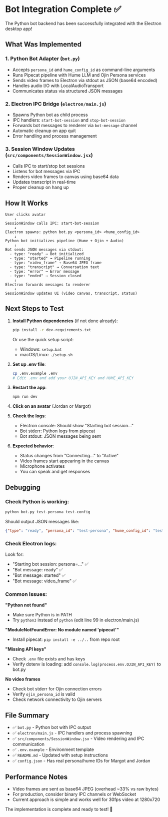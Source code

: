 # Bot Integration Complete ✅

The Python bot backend has been successfully integrated with the Electron desktop app!

## What Was Implemented

### 1. Python Bot Adapter (`bot.py`)
- Accepts `persona_id` and `hume_config_id` as command-line arguments
- Runs Pipecat pipeline with Hume LLM and Ojin Persona services
- Sends video frames to Electron via stdout as JSON (base64 encoded)
- Handles audio I/O with LocalAudioTransport
- Communicates status via structured JSON messages

### 2. Electron IPC Bridge (`electron/main.js`)
- Spawns Python bot as child process
- IPC handlers: `start-bot-session` and `stop-bot-session`
- Forwards bot messages to renderer via `bot-message` channel
- Automatic cleanup on app quit
- Error handling and process management

### 3. Session Window Updates (`src/components/SessionWindow.jsx`)
- Calls IPC to start/stop bot sessions
- Listens for bot messages via IPC
- Renders video frames to canvas using base64 data
- Updates transcript in real-time
- Proper cleanup on hang up

## How It Works

```
User clicks avatar
    ↓
SessionWindow calls IPC: start-bot-session
    ↓
Electron spawns: python bot.py <persona_id> <hume_config_id>
    ↓
Python bot initializes pipeline (Hume + Ojin + Audio)
    ↓
Bot sends JSON messages via stdout:
  - type: "ready" → Bot initialized
  - type: "started" → Pipeline running
  - type: "video_frame" → Base64 JPEG frame
  - type: "transcript" → Conversation text
  - type: "error" → Error message
  - type: "ended" → Session closed
    ↓
Electron forwards messages to renderer
    ↓
SessionWindow updates UI (video canvas, transcript, status)
```

## Next Steps to Test

1. **Install Python dependencies** (if not done already):
   ```bash
   pip install -r dev-requirements.txt
   ```
   
   Or use the quick setup script:
   - Windows: `setup.bat`
   - macOS/Linux: `./setup.sh`

2. **Set up .env file**:
   ```bash
   cp .env.example .env
   # Edit .env and add your OJIN_API_KEY and HUME_API_KEY
   ```

2. **Restart the app**:
   ```bash
   npm run dev
   ```

3. **Click on an avatar** (Jordan or Margot)

4. **Check the logs**:
   - Electron console: Should show "Starting bot session..."
   - Bot stderr: Python logs from pipecat
   - Bot stdout: JSON messages being sent

5. **Expected behavior**:
   - Status changes from "Connecting..." to "Active"
   - Video frames start appearing in the canvas
   - Microphone activates
   - You can speak and get responses

## Debugging

### Check Python is working:
```bash
python bot.py test-persona test-config
```

Should output JSON messages like:
```json
{"type": "ready", "persona_id": "test-persona", "hume_config_id": "test-config"}
```

### Check Electron logs:
Look for:
- "Starting bot session: persona=..." ✅
- "Bot message: ready" ✅
- "Bot message: started" ✅
- "Bot message: video_frame" ✅

### Common Issues:

**"Python not found"**
- Make sure Python is in PATH
- Try `python3` instead of `python` (edit line 99 in electron/main.js)

**"ModuleNotFoundError: No module named 'pipecat'"**
- Install pipecat: `pip install -e ../..` from repo root

**"Missing API keys"**
- Check `.env` file exists and has keys
- Verify dotenv is loading: add `console.log(process.env.OJIN_API_KEY)` to bot.py

**No video frames**
- Check bot stderr for Ojin connection errors
- Verify `ojin_persona_id` is valid
- Check network connectivity to Ojin servers

## File Summary

- ✅ `bot.py` - Python bot with IPC output
- ✅ `electron/main.js` - IPC handlers and process spawning
- ✅ `src/components/SessionWindow.jsx` - Video rendering and IPC communication
- ✅ `.env.example` - Environment template
- ✅ `README.md` - Updated with setup instructions
- ✅ `config.json` - Has real persona/hume IDs for Margot and Jordan

## Performance Notes

- Video frames are sent as base64 JPEG (overhead ~33% vs raw bytes)
- For production, consider binary IPC channels or WebSocket
- Current approach is simple and works well for 30fps video at 1280x720

The implementation is complete and ready to test! 🎉
